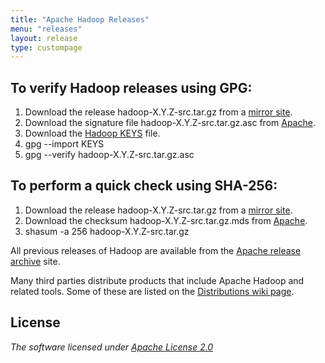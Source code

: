 ```yaml
---
title: "Apache Hadoop Releases"
menu: "releases"
layout: release
type: custompage
---
```

<!---
  Licensed under the Apache License, Version 2.0 (the "License");
  you may not use this file except in compliance with the License.
  You may obtain a copy of the License at

   https://www.apache.org/licenses/LICENSE-2.0

  Unless required by applicable law or agreed to in writing, software
  distributed under the License is distributed on an "AS IS" BASIS,
  WITHOUT WARRANTIES OR CONDITIONS OF ANY KIND, either express or implied.
  See the License for the specific language governing permissions and
  limitations under the License. See accompanying LICENSE file.
-->

## To verify Hadoop releases using GPG:

1.  Download the release hadoop-X.Y.Z-src.tar.gz from a [mirror
    site](https://www.apache.org/dyn/closer.cgi/hadoop/common).
2.  Download the signature file hadoop-X.Y.Z-src.tar.gz.asc from
    [Apache](https://www.apache.org/dist/hadoop/common/).
3.  Download the [Hadoop
    KEYS](https://www.apache.org/dist/hadoop/common/KEYS) file.
4.  gpg --import KEYS
5.  gpg --verify hadoop-X.Y.Z-src.tar.gz.asc

## To perform a quick check using SHA-256:

1.  Download the release hadoop-X.Y.Z-src.tar.gz from a [mirror
    site](https://www.apache.org/dyn/closer.cgi/hadoop/common).
2.  Download the checksum hadoop-X.Y.Z-src.tar.gz.mds from
    [Apache](https://www.apache.org/dist/hadoop/common/).
3.  shasum -a 256 hadoop-X.Y.Z-src.tar.gz

All previous releases of Hadoop are available from the [Apache release
archive](https://archive.apache.org/dist/hadoop/common/) site.

Many third parties distribute products that include Apache Hadoop and
related tools. Some of these are listed on the [Distributions wiki
page](https://wiki.apache.org/hadoop/Distribution).

## License

_The software licensed under [Apache License 2.0](https://www.apache.org/licenses/LICENSE-2.0)_
